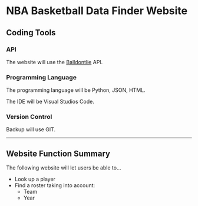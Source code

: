 # NBA Basketball Data Finder Website
## Coding Tools

  ### API 
  
  The website will use the [Balldontlie](https://www.balldontlie.io/) API.
  
  ### Programming Language
  
  The programming language will be Python, JSON, HTML.
  
  The IDE will be Visual Studios Code.

  ### Version Control
  
  Backup will use GIT.

------------------------------------------------------------------

## Website Function Summary
 
  The following website will let users be able to…
  - Look up a player
  - Find a roster taking into account:
    - Team
    - Year
  

